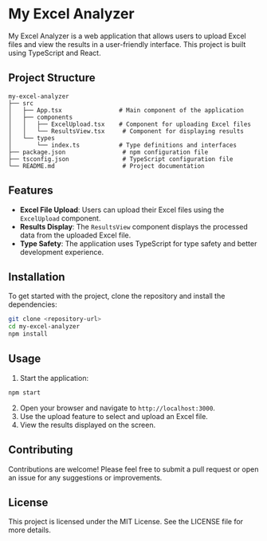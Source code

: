 # My Excel Analyzer

My Excel Analyzer is a web application that allows users to upload Excel files and view the results in a user-friendly interface. This project is built using TypeScript and React.

## Project Structure

```
my-excel-analyzer
├── src
│   ├── App.tsx                # Main component of the application
│   ├── components
│   │   ├── ExcelUpload.tsx    # Component for uploading Excel files
│   │   └── ResultsView.tsx     # Component for displaying results
│   └── types
│       └── index.ts           # Type definitions and interfaces
├── package.json                # npm configuration file
├── tsconfig.json               # TypeScript configuration file
└── README.md                   # Project documentation
```

## Features

- **Excel File Upload**: Users can upload their Excel files using the `ExcelUpload` component.
- **Results Display**: The `ResultsView` component displays the processed data from the uploaded Excel file.
- **Type Safety**: The application uses TypeScript for type safety and better development experience.

## Installation

To get started with the project, clone the repository and install the dependencies:

```bash
git clone <repository-url>
cd my-excel-analyzer
npm install
```

## Usage

1. Start the application:

```bash
npm start
```

2. Open your browser and navigate to `http://localhost:3000`.
3. Use the upload feature to select and upload an Excel file.
4. View the results displayed on the screen.

## Contributing

Contributions are welcome! Please feel free to submit a pull request or open an issue for any suggestions or improvements.

## License

This project is licensed under the MIT License. See the LICENSE file for more details.